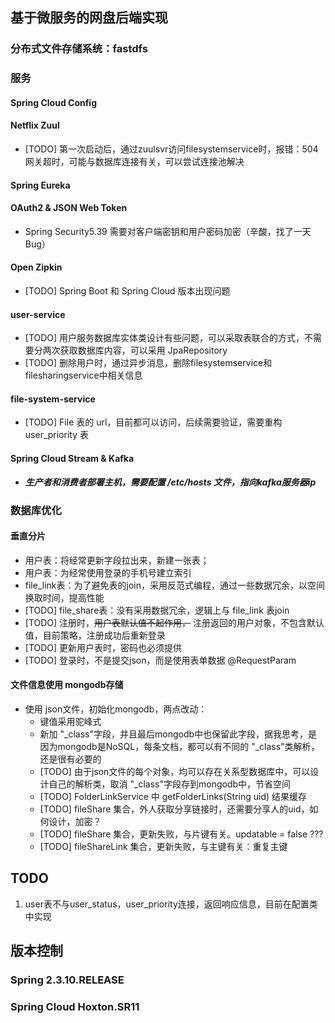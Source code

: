 ## 基于微服务的网盘后端实现

### 分布式文件存储系统：fastdfs

### 服务

#### Spring Cloud Config
    
#### Netflix Zuul
* [TODO] 第一次启动后，通过zuulsvr访问filesystemservice时，报错：504网关超时，可能与数据库连接有关，可以尝试连接池解决

#### Spring Eureka 

#### OAuth2 & JSON Web Token
* Spring Security5.39 需要对客户端密钥和用户密码加密（辛酸，找了一天Bug）

#### Open Zipkin
* [TODO] Spring Boot 和 Spring Cloud 版本出现问题

#### user-service
* [TODO] 用户服务数据库实体类设计有些问题，可以采取表联合的方式，不需要分两次获取数据库内容，可以采用 JpaRepository
* [TODO] 删除用户时，通过异步消息，删除filesystemservice和filesharingservice中相关信息

#### file-system-service
* [TODO] File 表的 url，目前都可以访问，后续需要验证，需要重构 user_priority 表

#### Spring Cloud Stream & Kafka
* ***生产者和消费者部署主机，需要配置 /etc/hosts 文件，指向kafka服务器ip***


### 数据库优化
#### 垂直分片
* 用户表：将经常更新字段拉出来，新建一张表；
* 用户表：为经常使用登录的手机号建立索引
* file_link表：为了避免表的join，采用反范式编程，通过一些数据冗余，以空间换取时间，提高性能
* [TODO] file_share表：没有采用数据冗余，逻辑上与 file_link 表join
* [TODO] 注册时，~~用户表默认值不起作用，~~ 注册返回的用户对象，不包含默认值，目前策略，注册成功后重新登录
* [TODO] 更新用户表时，密码也必须提供
* [TODO] 登录时，不是提交json，而是使用表单数据 @RequestParam

#### 文件信息使用 mongodb存储
* 使用 json文件，初始化mongodb，两点改动：
    * 键值采用驼峰式
    * 新加 "_class"字段，并且最后mongodb中也保留此字段，据我思考，是因为mongodb是NoSQL，每条文档，都可以有不同的 "_class"类解析，还是很有必要的
    * [TODO] 由于json文件的每个对象，均可以存在关系型数据库中，可以设计自己的解析类，取消 "_class"字段存到mongodb中，节省空间
    * [TODO] FolderLinkService 中 getFolderLinks(String uid) 结果缓存
    * [TODO] fileShare 集合，外人获取分享链接时，还需要分享人的uid，如何设计，加密？
    * [TODO] fileShare 集合，更新失败，与片键有关。updatable = false ???
    * [TODO] fileShareLink 集合，更新失败，与主键有关：重复主键

## TODO
1. user表不与user_status，user_priority连接，返回响应信息，目前在配置类中实现

## 版本控制
### Spring 2.3.10.RELEASE
### Spring Cloud Hoxton.SR11